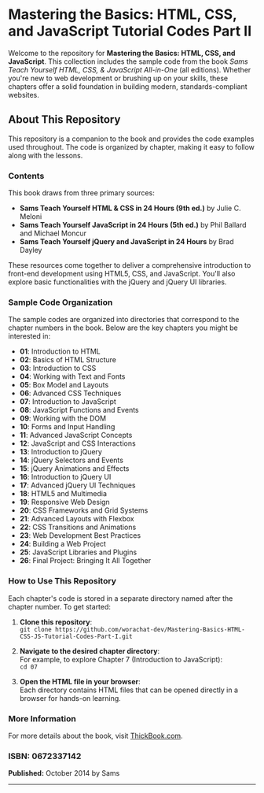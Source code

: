 # Mastering the Basics: HTML, CSS, and JavaScript Tutorial Codes Part II

Welcome to the repository for **Mastering the Basics: HTML, CSS, and JavaScript**. This collection includes the sample code from the book *Sams Teach Yourself HTML, CSS, & JavaScript All-in-One* (all editions). Whether you're new to web development or brushing up on your skills, these chapters offer a solid foundation in building modern, standards-compliant websites.

## About This Repository

This repository is a companion to the book and provides the code examples used throughout. The code is organized by chapter, making it easy to follow along with the lessons.

### Contents

This book draws from three primary sources:
- **Sams Teach Yourself HTML & CSS in 24 Hours (9th ed.)** by Julie C. Meloni
- **Sams Teach Yourself JavaScript in 24 Hours (5th ed.)** by Phil Ballard and Michael Moncur
- **Sams Teach Yourself jQuery and JavaScript in 24 Hours** by Brad Dayley

These resources come together to deliver a comprehensive introduction to front-end development using HTML5, CSS, and JavaScript. You'll also explore basic functionalities with the jQuery and jQuery UI libraries.

### Sample Code Organization

The sample codes are organized into directories that correspond to the chapter numbers in the book. Below are the key chapters you might be interested in:

- **01**: Introduction to HTML
- **02**: Basics of HTML Structure
- **03**: Introduction to CSS
- **04**: Working with Text and Fonts
- **05**: Box Model and Layouts
- **06**: Advanced CSS Techniques
- **07**: Introduction to JavaScript
- **08**: JavaScript Functions and Events
- **09**: Working with the DOM
- **10**: Forms and Input Handling
- **11**: Advanced JavaScript Concepts
- **12**: JavaScript and CSS Interactions
- **13**: Introduction to jQuery
- **14**: jQuery Selectors and Events
- **15**: jQuery Animations and Effects
- **16**: Introduction to jQuery UI
- **17**: Advanced jQuery UI Techniques
- **18**: HTML5 and Multimedia
- **19**: Responsive Web Design
- **20**: CSS Frameworks and Grid Systems
- **21**: Advanced Layouts with Flexbox
- **22**: CSS Transitions and Animations
- **23**: Web Development Best Practices
- **24**: Building a Web Project
- **25**: JavaScript Libraries and Plugins
- **26**: Final Project: Bringing It All Together

### How to Use This Repository

Each chapter's code is stored in a separate directory named after the chapter number. To get started:

1. **Clone this repository**:  
   `git clone https://github.com/worachat-dev/Mastering-Basics-HTML-CSS-JS-Tutorial-Codes-Part-I.git`

2. **Navigate to the desired chapter directory**:  
   For example, to explore Chapter 7 (Introduction to JavaScript):  
   `cd 07`

3. **Open the HTML file in your browser**:  
   Each directory contains HTML files that can be opened directly in a browser for hands-on learning.

### More Information

For more details about the book, visit [ThickBook.com](http://www.thickbook.com/books-2/sams-teach-yourself-html-css-javascript-all-in-one/).

### ISBN: 0672337142  
**Published:** October 2014 by Sams

---
